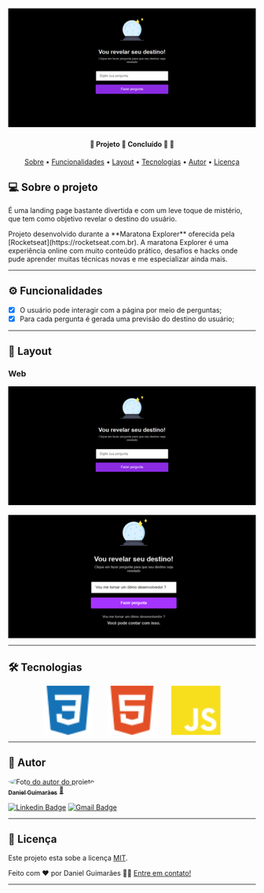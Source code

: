 <h1 align="center">
    <img alt="Banner do projeto" title="#ReveleSeuDestino" src="./assets/banner.png" />
</h1>

<h4 align="center"> 
	🚧 Projeto 🔮 Concluído 🚀 🚧
</h4>

<p align="center">
 <a href="#-sobre-o-projeto">Sobre</a> •
 <a href="#-funcionalidades">Funcionalidades</a> •
 <a href="#-layout">Layout</a> •  
 <a href="#-tecnologias">Tecnologias</a> • 
 <a href="#-autor">Autor</a> • 
 <a href="#user-content--licença">Licença</a>
</p>

## 💻 Sobre o projeto

<p>É uma landing page bastante divertida e com um leve toque de mistério, que tem como objetivo revelar o destino do usuário.</p>

<p>
  Projeto desenvolvido durante a **Maratona Explorer** oferecida pela [Rocketseat](https://rocketseat.com.br).
  A maratona Explorer é uma experiência online com muito conteúdo prático, desafios e hacks onde pude aprender muitas técnicas novas e me especializar ainda mais.
</p>

---

## ⚙️ Funcionalidades

- [x] O usuário pode interagir com a página por meio de perguntas;
- [x] Para cada pergunta é gerada uma previsão do destino do usuário;

---

## 🎨 Layout 

### Web

<p align="center" style="display: flex; align-items: flex-start; flex-direction: column; justify-content: center; gap: 20px;">
  <img alt="Execução do projeto" title="#ReveleSeuDestino" src="./assets/banner.png" width="600px">
  <img alt="Execução do projeto" title="#ReveleSeuDestino" src="./assets/web.png" width="600px"> 
</p>

---

## 🛠 Tecnologias

<p align="center" style="display: flex; align-items: flex-start; justify-content: center; gap: 30px;">
  <img alt="Icone Css3" title="#Css3" src="./assets/css3.svg" width="100px">
  <img alt="Icone Html5" title="#Html5" src="./assets/html5.svg" width="100px">
  <img alt="Icone JavaScript" title="#JavaScript" src="./assets/javascript.svg" width="100px">
</p>

---

## 🦸 Autor

<a href="https://blog.rocketseat.com.br/author/thiago/">
 <img style="border-radius: 50%;" src="https://avatars.githubusercontent.com/u/102679381?s=400&u=455e0e12c6d9f088ef8ff8f33bd2205f4847476e&v=4" width="100px;" alt="Foto do autor do projeto"/>
 <br />
 <sub><b>Daniel Guimarães</b></sub></a> <a href="https://blog.rocketseat.com.br/author/thiago/" title="Rocketseat">🚀</a>
 <br />

[![Linkedin Badge](https://img.shields.io/badge/-Daniel-blue?style=flat-square&logo=Linkedin&logoColor=white&link=https://www.linkedin.com/in/daniel-guimaraes-vieira/)](https://www.linkedin.com/in/daniel-guimaraes-vieira/)
[![Gmail Badge](https://img.shields.io/badge/-daniel.guimaraes.vieira.dev@gmail.com-c14438?style=flat-square&logo=Gmail&logoColor=white&link=mailto:daniel.guimaraes.vieira.dev@gmail.com)](mailto:daniel.guimaraes.vieira.dev@gmail.com)

---

## 📝 Licença

Este projeto esta sobe a licença [MIT](./LICENSE.md).

Feito com ❤️ por Daniel Guimarães 👋🏽 [Entre em contato!](https://www.linkedin.com/in/daniel-guimaraes-vieira/)

---

